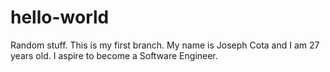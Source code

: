 # hello-world
Random stuff.
This is my first branch. My name is Joseph Cota and I am 27 years old.
I aspire to become a Software Engineer.
